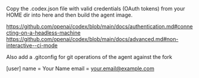 Copy the .codex.json file with valid credentials (OAuth tokens) from your HOME dir into here and then build the agent image.

https://github.com/openai/codex/blob/main/docs/authentication.md#connecting-on-a-headless-machine
https://github.com/openai/codex/blob/main/docs/advanced.md#non-interactive--ci-mode

Also add a .gitconfig for git operations of the agent against the fork

[user]
	name = Your Name
	email = your.email@example.com